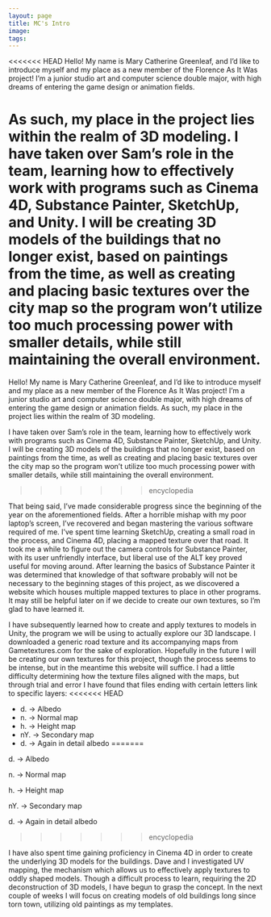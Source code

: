 ```yaml
---
layout: page
title: MC's Intro
image:
tags:
---
```


<<<<<<< HEAD
Hello! My name is Mary Catherine Greenleaf, and I’d like to introduce myself and my place as a new member of the Florence As It Was project! I’m a junior studio art and computer science double major, with high dreams of entering the game design or animation fields.
<!-- more -->
As such, my place in the project lies within the realm of 3D modeling. I have taken over Sam’s role in the team, learning how to effectively work with programs such as Cinema 4D, Substance Painter, SketchUp, and Unity. I will be creating 3D models of the buildings that no longer exist, based on paintings from the time, as well as creating and placing basic textures over the city map so the program won’t utilize too much processing power with smaller details, while still maintaining the overall environment.
=======
Hello! My name is Mary Catherine Greenleaf, and I’d like to introduce myself and my place as a new member of the Florence As It Was project! I’m a junior studio art and computer science double major, with high dreams of entering the game design or animation fields. As such, my place in the project lies within the realm of 3D modeling.

<!-- more -->

I have taken over Sam’s role in the team, learning how to effectively work with programs such as Cinema 4D, Substance Painter, SketchUp, and Unity. I will be creating 3D models of the buildings that no longer exist, based on paintings from the time, as well as creating and placing basic textures over the city map so the program won’t utilize too much processing power with smaller details, while still maintaining the overall environment.
>>>>>>> encyclopedia

That being said, I’ve made considerable progress since the beginning of the year on the aforementioned fields. After a horrible mishap with my poor laptop’s screen, I’ve recovered and began mastering the various software required of me. I’ve spent time learning SketchUp, creating a small road in the process, and Cinema 4D, placing a mapped texture over that road. It took me a while to figure out the camera controls for Substance Painter, with its user unfriendly interface, but liberal use of the ALT key proved useful for moving around. After learning the basics of Substance Painter it was determined that knowledge of that software probably will not be necessary to the beginning stages of this project, as we discovered a website which houses multiple mapped textures to place in other programs. It may still be helpful later on if we decide to create our own textures, so I’m glad to have learned it.

I have subsequently learned how to create and apply textures to models in Unity, the program we will be using to actually explore our 3D landscape. I downloaded a generic road texture and its accompanying maps from Gametextures.com for the sake of exploration. Hopefully in the future I will be creating our own textures for this project, though the process seems to be intense, but in the meantime this website will suffice. I had a little difficulty determining how the texture files aligned with the maps, but through trial and error I have found that files ending with certain letters link to specific layers:
<<<<<<< HEAD
- d. -> Albedo
- n. -> Normal map
- h. -> Height map
- nY. -> Secondary map
- d. -> Again in detail albedo
=======

d. -> Albedo

n. -> Normal map

h. -> Height map

nY. -> Secondary map

d. -> Again in detail albedo

>>>>>>> encyclopedia

I have also spent time gaining proficiency in Cinema 4D in order to create the underlying 3D models for the buildings. Dave and I investigated UV mapping, the mechanism which allows us to effectively apply textures to oddly shaped models. Though a difficult process to learn, requiring the 2D deconstruction of 3D models, I have begun to grasp the concept.
In the next couple of weeks I will focus on creating models of old buildings long since torn town, utilizing old paintings as my templates.
